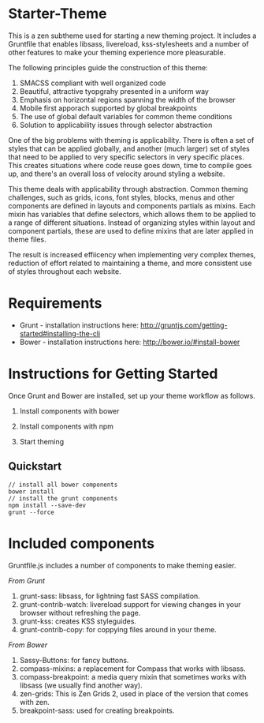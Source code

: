 # Starter-Theme

This is a zen subtheme used for starting a new theming project. It includes a Gruntfile that enables libsass, livereload, kss-stylesheets 
and a number of other features to make your theming experience more pleasurable.

The following principles guide the construction of this theme:

1. SMACSS compliant with well organized code
2. Beautiful, attractive tyopgrahy presented in a uniform way
3. Emphasis on horizontal regions spanning the width of the browser
4. Mobile first apporach supported by global breakpoints 
5. The use of global default variables for common theme conditions
6. Solution to applicability issues through selector abstraction

One of the big problems with theming is applicability. There is often a set of styles that can be applied globally, and another 
(much larger) set of styles that need to be applied to very specific selectors in very specific places. This creates situations where 
code reuse goes down, time to compile goes up, and there's an overall loss of velocity around styling a website.

This theme deals with applicability through abstraction. Common theming challenges, such as grids, icons, font styles, blocks, 
menus and other components are defined in layouts and components partials as mixins. Each mixin has variables that define selectors, 
which allows them to be applied to a range of different situations. Instead of organizing styles within layout and component 
partials, these are used to define mixins that are later applied in theme files.

The result is increased effiicency when implementing very complex themes, reduction of effort related to maintaining a theme, and more 
consistent use of styles throughout each website.

# Requirements

* Grunt - installation instructions here: http://gruntjs.com/getting-started#installing-the-cli
* Bower - installation instructions here: http://bower.io/#install-bower

# Instructions for Getting Started

Once Grunt and Bower are installed, set up your theme workflow as follows.

1. Install components with bower

2. Install components with npm

3. Start theming

## Quickstart

    // install all bower components
    bower install
    // install the grunt components
    npm install --save-dev
    grunt --force

# Included components

Gruntfile.js includes a number of components to make theming easier.

_From Grunt_

1. grunt-sass: libsass, for lightning fast SASS compilation.
2. grunt-contrib-watch: livereload support for viewing changes in your browser without refreshing the page.
3. grunt-kss: creates KSS styleguides.
4. grunt-contrib-copy: for coppying files around in your theme.

_From Bower_

1. Sassy-Buttons: for fancy buttons.
2. compass-mixins: a replacement for Compass that works with libsass.
3. compass-breakpoint: a media query mixin that sometimes works with libsass (we usually find another way).
4. zen-grids: This is Zen Grids 2, used in place of the version that comes with zen.
5. breakpoint-sass: used for creating breakpoints.


